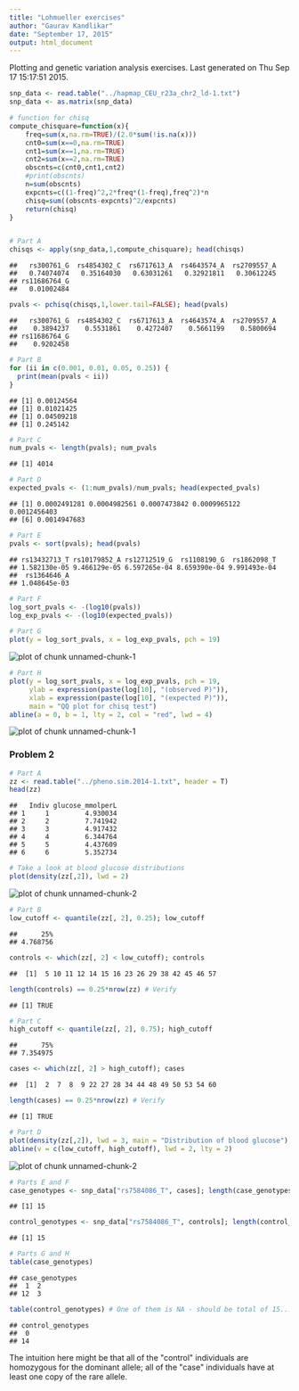 ```yaml
---
title: "Lohmueller exercises"
author: "Gaurav Kandlikar"
date: "September 17, 2015"
output: html_document
---
```


Plotting and genetic variation analysis exercises.
Last generated on Thu Sep 17 15:17:51 2015. 

```r
snp_data <- read.table("../hapmap_CEU_r23a_chr2_ld-1.txt")
snp_data <- as.matrix(snp_data)

# function for chisq 
compute_chisquare=function(x){
	freq=sum(x,na.rm=TRUE)/(2.0*sum(!is.na(x)))
	cnt0=sum(x==0,na.rm=TRUE)
	cnt1=sum(x==1,na.rm=TRUE)
	cnt2=sum(x==2,na.rm=TRUE)
	obscnts=c(cnt0,cnt1,cnt2)
	#print(obscnts)
	n=sum(obscnts)
	expcnts=c((1-freq)^2,2*freq*(1-freq),freq^2)*n
	chisq=sum((obscnts-expcnts)^2/expcnts)
	return(chisq)
}


# Part A
chisqs <- apply(snp_data,1,compute_chisquare); head(chisqs)
```

```
##   rs300761_G  rs4854302_C  rs6717613_A  rs4643574_A  rs2709557_A 
##   0.74074074   0.35164030   0.63031261   0.32921811   0.30612245 
## rs11686764_G 
##   0.01002484
```

```r
pvals <- pchisq(chisqs,1,lower.tail=FALSE); head(pvals)
```

```
##   rs300761_G  rs4854302_C  rs6717613_A  rs4643574_A  rs2709557_A 
##    0.3894237    0.5531861    0.4272407    0.5661199    0.5800694 
## rs11686764_G 
##    0.9202458
```

```r
# Part B
for (ii in c(0.001, 0.01, 0.05, 0.25)) {
  print(mean(pvals < ii))
}
```

```
## [1] 0.00124564
## [1] 0.01021425
## [1] 0.04509218
## [1] 0.245142
```

```r
# Part C
num_pvals <- length(pvals); num_pvals
```

```
## [1] 4014
```

```r
# Part D
expected_pvals <- (1:num_pvals)/num_pvals; head(expected_pvals)
```

```
## [1] 0.0002491281 0.0004982561 0.0007473842 0.0009965122 0.0012456403
## [6] 0.0014947683
```

```r
# Part E
pvals <- sort(pvals); head(pvals)
```

```
## rs13432713_T rs10179852_A rs12712519_G  rs1108190_G  rs1862098_T 
## 1.582130e-05 9.466129e-05 6.597265e-04 8.659390e-04 9.991493e-04 
##  rs1364646_A 
## 1.048645e-03
```

```r
# Part F
log_sort_pvals <- -(log10(pvals))
log_exp_pvals <- -(log10(expected_pvals))

# Part G
plot(y = log_sort_pvals, x = log_exp_pvals, pch = 19)
```

![plot of chunk unnamed-chunk-1](figure/unnamed-chunk-1-1.png) 

```r
# Part H
plot(y = log_sort_pvals, x = log_exp_pvals, pch = 19, 
     ylab = expression(paste(log[10], "(observed P)")),
     xlab = expression(paste(log[10], "(expected P)")),
     main = "QQ plot for chisq test")
abline(a = 0, b = 1, lty = 2, col = "red", lwd = 4)
```

![plot of chunk unnamed-chunk-1](figure/unnamed-chunk-1-2.png) 


### Problem 2


```r
# Part A
zz <- read.table("../pheno.sim.2014-1.txt", header = T) 
head(zz)
```

```
##   Indiv glucose_mmolperL
## 1     1         4.930034
## 2     2         7.741942
## 3     3         4.917432
## 4     4         6.344764
## 5     5         4.437609
## 6     6         5.352734
```

```r
# Take a look at blood glucose distributions
plot(density(zz[,2]), lwd = 2)
```

![plot of chunk unnamed-chunk-2](figure/unnamed-chunk-2-1.png) 

```r
# Part B
low_cutoff <- quantile(zz[, 2], 0.25); low_cutoff
```

```
##      25% 
## 4.768756
```

```r
controls <- which(zz[, 2] < low_cutoff); controls
```

```
##  [1]  5 10 11 12 14 15 16 23 26 29 38 42 45 46 57
```

```r
length(controls) == 0.25*nrow(zz) # Verify
```

```
## [1] TRUE
```

```r
# Part C
high_cutoff <- quantile(zz[, 2], 0.75); high_cutoff
```

```
##      75% 
## 7.354975
```

```r
cases <- which(zz[, 2] > high_cutoff); cases
```

```
##  [1]  2  7  8  9 22 27 28 34 44 48 49 50 53 54 60
```

```r
length(cases) == 0.25*nrow(zz) # Verify
```

```
## [1] TRUE
```

```r
# Part D
plot(density(zz[,2]), lwd = 3, main = "Distribution of blood glucose")
abline(v = c(low_cutoff, high_cutoff), lwd = 2, lty = 2)
```

![plot of chunk unnamed-chunk-2](figure/unnamed-chunk-2-2.png) 

```r
# Parts E and F
case_genotypes <- snp_data["rs7584086_T", cases]; length(case_genotypes)
```

```
## [1] 15
```

```r
control_genotypes <- snp_data["rs7584086_T", controls]; length(control_genotypes)
```

```
## [1] 15
```

```r
# Parts G and H
table(case_genotypes) 
```

```
## case_genotypes
##  1  2 
## 12  3
```

```r
table(control_genotypes) # One of them is NA - should be total of 15...
```

```
## control_genotypes
##  0 
## 14
```

The intuition here might be that all of the "control" individuals are homozygous for the dominant allele; all of the "case" individuals have at least one copy of the rare allele. 
